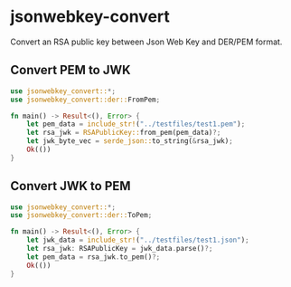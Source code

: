 # jsonwebkey-convert
Convert an RSA public key between Json Web Key and DER/PEM format.

## Convert PEM to JWK
``` rust
use jsonwebkey_convert::*;
use jsonwebkey_convert::der::FromPem;

fn main() -> Result<(), Error> {
    let pem_data = include_str!("../testfiles/test1.pem");
    let rsa_jwk = RSAPublicKey::from_pem(pem_data)?;
    let jwk_byte_vec = serde_json::to_string(&rsa_jwk);
    Ok(())
}
```

## Convert JWK to PEM

```rust
use jsonwebkey_convert::*;
use jsonwebkey_convert::der::ToPem;

fn main() -> Result<(), Error> {
    let jwk_data = include_str!("../testfiles/test1.json");
    let rsa_jwk: RSAPublicKey = jwk_data.parse()?;
    let pem_data = rsa_jwk.to_pem()?;
    Ok(())
}
```
